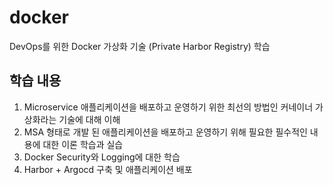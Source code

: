 # docker
DevOps를 위한 Docker 가상화 기술 (Private Harbor Registry) 학습

## 학습 내용
1. Microservice 애플리케이션을 배포하고 운영하기 위한 최선의 방법인 커네이너 가상화라는 기술에 대해 이해
2. MSA 형태로 개발 된 애플리케이션을 배포하고 운영하기 위해 필요한 필수적인 내용에 대한 이론 학습과 실습
3. Docker Security와 Logging에 대한 학습
4. Harbor + Argocd 구축 및 애플리케이션 배포



